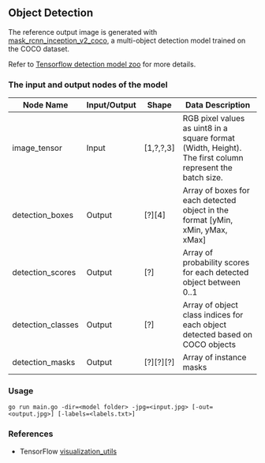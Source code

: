 ## Object Detection

The reference output image is generated with [mask_rcnn_inception_v2_coco](http://download.tensorflow.org/models/object_detection/mask_rcnn_inception_v2_coco_2018_01_28.tar.gz), a multi-object detection model trained on the COCO dataset.

Refer to [Tensorflow detection model zoo](https://github.com/tensorflow/models/blob/477ed41e7e4e8a8443bc633846eb01e2182dc68a/object_detection/g3doc/detection_model_zoo.md) for more details.

### The input and output nodes of the model

| Node Name         | Input/Output | Shape     | Data Description                                                                                         |
| ----------------- | ------------ | --------- | -------------------------------------------------------------------------------------------------------- |
| image_tensor      | Input        | [1,?,?,3] | RGB pixel values as uint8 in a square format (Width, Height). The first column represent the batch size. |
| detection_boxes   | Output       | [?][4]    | Array of boxes for each detected object in the format [yMin, xMin, yMax, xMax]                           |
| detection_scores  | Output       | [?]       | Array of probability scores for each detected object between 0..1                                        |
| detection_classes | Output       | [?]       | Array of object class indices for each object detected based on COCO objects                             |
| detection_masks   | Output       | [?][?][?] | Array of instance masks                                                                                  |

### Usage

`go run main.go -dir=<model folder> -jpg=<input.jpg> [-out=<output.jpg>] [-labels=<labels.txt>]`

### References

- TensorFlow [visualization_utils](https://github.com/tensorflow/models/blob/master/research/object_detection/utils/visualization_utils.py)